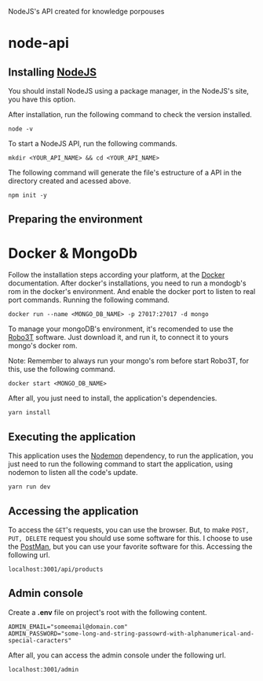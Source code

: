 NodeJS's API created for knowledge porpouses

# node-api

## Installing [NodeJS](https://nodejs.org/en/)

You should install NodeJS using a package manager, in the NodeJS's site, you have this option.

After installation, run the following command to check the version installed.

```
node -v
```

To start a NodeJS API, run the following commands.

```
mkdir <YOUR_API_NAME> && cd <YOUR_API_NAME>
```

The following command will generate the file's estructure of a API in the directory created and acessed above.

```
npm init -y
```

## Preparing the environment

# Docker & MongoDb

Follow the installation steps according your platform, at the [Docker](https://docs.docker.com/install/) documentation. After docker's installations, you need to run a mondogb's rom in the docker's environment. And enable the docker port to listen to real port commands. Running the following command.

```
docker run --name <MONGO_DB_NAME> -p 27017:27017 -d mongo
```

 To manage your mongoDB's environment, it's recomended to use the [Robo3T](https://robomongo.org/) software. Just download it, and run it, to connect it to yours mongo's docker rom.

 Note: Remember to always run your mongo's rom before start Robo3T, for this, use the following command.

 ```
 docker start <MONGO_DB_NAME>
 ```

 After all, you just need to install, the application's dependencies.

 ```
 yarn install
 ```

 ## Executing the application

 This application uses the [Nodemon](https://www.npmjs.com/package/nodemon) dependency, to run the application, you just need to run the following command to start the application, using nodemon to listen all the code's update.

 ```
 yarn run dev
 ```

 ## Accessing the application

 To access the ```GET```'s requests, you can use the browser. But, to make ```POST, PUT, DELETE``` request you should use some software for this. I choose to use the [PostMan](https://www.getpostman.com/), but you can use your favorite software for this. Accessing the following url.

 ```
 localhost:3001/api/products
 ```

 ## Admin console

 Create a **.env** file on project's root with the following content.

 ```
ADMIN_EMAIL="someemail@domain.com"
ADMIN_PASSWORD="some-long-and-string-passowrd-with-alphanumerical-and-special-caracters"
 ```

 After all, you can access the admin console under the following url.

 ```
 localhost:3001/admin
 ```

